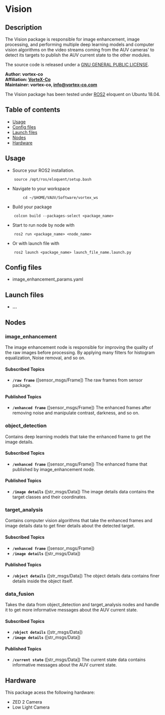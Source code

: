 # Vision

## Description
The Vision package is responsible for image enhancement, image processing, and performing multiple deep learning models and computer vision algorithms on the video streams coming from the AUV cameras' to detect its targets to publish the AUV current state to the other modules.

The source code is released under a [GNU GENERAL PUBLIC LICENSE](https://github.com/fatma-mohamed-98/VAUV/blob/master/LICENSE).

**Author: vortex-co<br />
Affiliation: [VorteX-Co](https://vortex-co.com/home) <br />
Maintainer: vortex-co, info@vortex-co.com**

The Vision package has been tested under [ROS2](https://index.ros.org/doc/ros2/Installation/Eloquent/Linux-Install-Debians/)  eloquent on Ubuntu 18.04.
## Table of contents

* [Usage](#usage)
* [Config files](#config-files)
* [Launch files](#launch-files)
* [Nodes](#nodes)
* [Hardware](#hardware)

## Usage

- Source your ROS2 installation.
~~~
	source /opt/ros/eloquent/setup.bash
~~~
- Navigate to your workspace
~~~
        cd ~/$HOME/VAUV/Software/vortex_ws
~~~
- Build your package 
~~~
	colcon build --packages-select <package_name>
~~~
- Start to run node by node with
~~~
	ros2 run <package_name> <node_name>
~~~
- Or with launch file with
~~~
	ros2 launch <package_name> launch_file_name.launch.py
~~~

## Config files
* image_enhancement_params.yaml
## Launch files
* **...**

## Nodes

### image_enhancement
The image enhancement node is responsible for improving the quality of the raw images before processing. By  applying many filters for histogram equalization, Noise removal, and so on.
#### Subscribed Topics
* **`/raw frame`** ([sensor_msgs/Frame])
  The raw frames from sensor package.
#### Published Topics
* **`/enhanced frame`** ([sensor_msgs/Frame])
  The enhanced frames after removing noise and manipulate contrast, darkness, and so on.
  
### object_detection 
Contains deep learning models that take the enhanced frame to get the image details.
#### Subscribed Topics
* **`/enhanced frame`** ([sensor_msgs/Frame])
  The enhanced frame that published by image_enhancement node.
#### Published Topics
* **`/image details`** ([str_msgs/Data])
  The image details data contains the target classes and their coordinates.
  

### target_analysis
Contains computer vision algorithms that take the enhanced frames and image details data to get finer details about the detected target.

#### Subscribed Topics
* **`/enhanced frame`** ([sensor_msgs/Frame])
* **`/image details`** ([str_msgs/Data])
#### Published Topics
* **`/object details`** ([str_msgs/Data])
  The object details data contains finer details inside the object itself.
  
### data_fusion
Takes the data from object_detection and target_analysis nodes and handle it to get more informative messages about the AUV current state.

#### Subscribed Topics
* **`/object details`** ([str_msgs/Data])
* **`/image details`** ([str_msgs/Data])
#### Published Topics
* **`/current state`** ([str_msgs/Data])
  The current state data contains informative messages about the AUV current state.

## Hardware
This package acess the following hardware:
* ZED 2 Camera
* Low Light Camera
